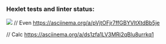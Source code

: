 ### Hexlet tests and linter status:
<a href="https://codeclimate.com/github/meshe300/java-project-61/maintainability"><img src="https://api.codeclimate.com/v1/badges/2a6269c1770546b94239/maintainability" /></a>
// Even
https://asciinema.org/a/pVjtOFjr7ffGBYVltXtdBb5je

// Calc
https://asciinema.org/a/ds1zfa1LV3MRi2qBlu8urrkq1